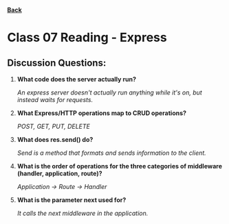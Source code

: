 **[Back](https://clayton-jones.github.io/reading-notes/)**

# Class 07 Reading - Express

## Discussion Questions:  
  
1. **What code does the server actually run?**  

    *An express server doesn't actually run anything while it's on, but instead waits for requests.*  

2. **What Express/HTTP operations map to CRUD operations?**  

    *POST, GET, PUT, DELETE*  

3. **What does res.send() do?**  

    *Send is a method that formats and sends information to the client.*  

4. **What is the order of operations for the three categories of middleware (handler, application, route)?**  

    *Application -> Route -> Handler*  

5. **What is the parameter next used for?**  

    *It calls the next middleware in the application.*
